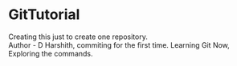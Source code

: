 # GitTutorial
Creating this just to create one repository. <br>
Author - D Harshith, commiting for the first time. 
Learning Git Now, Exploring the commands.
